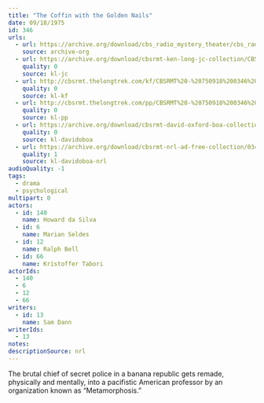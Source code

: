 ```yaml
---
title: "The Coffin with the Golden Nails"
date: 09/18/1975
id: 346
urls: 
  - url: https://archive.org/download/cbs_radio_mystery_theater/cbs_radio_mystery_theater-0301-0350.zip/cbs_radio_mystery_theater-0301-0350%2Fcbsrmt_0346_the_coffin_with_the_golden_nails.mp3
    source: archive-org
  - url: https://archive.org/download/cbsrmt-ken-long-jc-collection/CBSRMT - 750918 0346 Coffing With The Golden Nails vbr kb -intro_jc.mp3
    quality: 0
    source: kl-jc
  - url: http://cbsrmt.thelongtrek.com/kf/CBSRMT%20-%20750918%200346%20The%20Coffin%20With%20The%20Golden%20Nails_kf.mp3
    quality: 0
    source: kl-kf
  - url: http://cbsrmt.thelongtrek.com/pp/CBSRMT%20-%20750918%200346%20The%20Coffin%20with%20the%20Golden%20Nails_pp.mp3
    quality: 0
    source: kl-pp
  - url: https://archive.org/download/cbsrmt-david-oxford-boa-collection/CBSRMT-750918-0346-The-Coffin-with-the-Golden-Nails-+-Patty-Hearst-1st-9-minutes-(128-44)_WBBM-JE-{BoA}.mp3
    quality: 0
    source: kl-davidoboa
  - url: https://archive.org/download/cbsrmt-nrl-ad-free-collection/0346%20CBSRMT-750918-0346-The-Coffin-with-the-Golden-Nails-+-Patty-Hearst-1st-9-minutes-(128-44)_WBBM-JE-%7BBoA%7D%20(no%20ads).mp3
    quality: 1
    source: kl-davidoboa-nrl
audioQuality: -1
tags: 
  - drama
  - psychological
multipart: 0
actors:  
  - id: 140
    name: Howard da Silva  
  - id: 6
    name: Marian Seldes  
  - id: 12
    name: Ralph Bell  
  - id: 66
    name: Kristoffer Tabori
actorIds:  
  - 140  
  - 6  
  - 12  
  - 66
writers:  
  - id: 13
    name: Sam Dann
writerIds:  
  - 13
notes: 
descriptionSource: nrl
---
```

The brutal chief of secret police in a banana republic gets remade, physically and mentally, into a pacifistic American professor by an organization known as “Metamorphosis.”  
